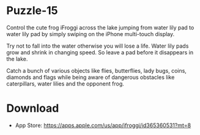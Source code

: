 # Puzzle-15

Control the cute frog iFroggi across the lake jumping from water lily pad to water lily pad by simply swiping on the iPhone multi-touch display.

Try not to fall into the water otherwise you will lose a life. Water lily pads grow and shrink in changing speed. So leave a pad before it disappears in the lake.

Catch a bunch of various objects like flies, butterflies, lady bugs, coins, diamonds and flags while being aware of dangerous obstacles like caterpillars, water lilies and the opponent frog.

# Download

- App Store: https://apps.apple.com/us/app/ifroggi/id365360531?mt=8
